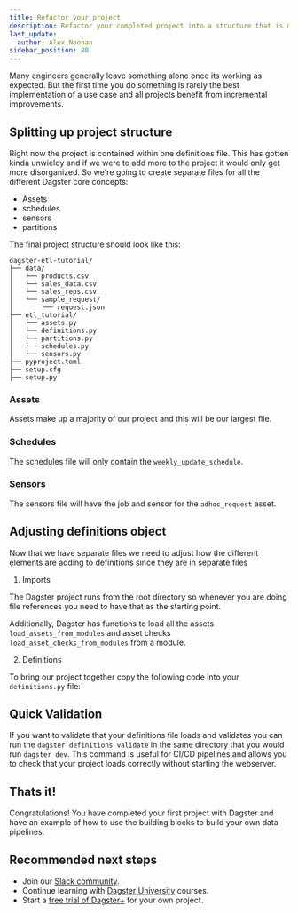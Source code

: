 ```yaml
---
title: Refactor your project
description: Refactor your completed project into a structure that is more organized and scalable. 
last_update:
  author: Alex Noonan
sidebar_position: 80
---
```


Many engineers generally leave something alone once its working as expected. But the first time you do something is rarely the best implementation of a use case and all projects benefit from incremental improvements.

## Splitting up project structure

Right now the project is contained within one definitions file. This has gotten kinda unwieldy and if we were to add more to the project it would only get more disorganized. So we're going to create separate files for all the different Dagster core concepts: 

- Assets
- schedules
- sensors
- partitions

The final project structure should look like this:
```
dagster-etl-tutorial/
├── data/
│   └── products.csv
│   └── sales_data.csv
│   └── sales_reps.csv
│   └── sample_request/
│       └── request.json
├── etl_tutorial/
│   └── assets.py
│   └── definitions.py
│   └── partitions.py
│   └── schedules.py
│   └── sensors.py
├── pyproject.toml
├── setup.cfg
├── setup.py
```

### Assets

Assets make up a majority of our project and this will be our largest file. 

<CodeExample filePath="guides/tutorials/etl_tutorial_completed/etl_tutorial/assets.py" language="python" lineStart="1" lineEnd="292"/>

### Schedules

The schedules file will only contain the `weekly_update_schedule`.

<CodeExample filePath="guides/tutorials/etl_tutorial_completed/etl_tutorial/schedules.py" language="python" lineStart="1" lineEnd="8"/>

### Sensors

The sensors file will have the job and sensor for the `adhoc_request` asset. 

<CodeExample filePath="guides/tutorials/etl_tutorial_completed/etl_tutorial/sensors.py" language="python" lineStart="1" lineEnd="47"/>

## Adjusting definitions object

Now that we have separate files we need to adjust how the different elements are adding to definitions since they are in separate files 

1. Imports

The Dagster project runs from the root directory so whenever you are doing file references you need to have that as the starting point. 

Additionally, Dagster has functions to load all the assets `load_assets_from_modules` and asset checks `load_asset_checks_from_modules` from a module. 

2. Definitions

To bring our project together copy the following code into your `definitions.py` file:

<CodeExample filePath="guides/tutorials/etl_tutorial_completed/etl_tutorial/definitions.py" language="python" lineStart="1" lineEnd="19"/>

## Quick Validation

If you want to validate that your definitions file loads and validates you can run the `dagster definitions validate` in the same directory that you would run `dagster dev`. This command is useful for CI/CD pipelines and allows you to check that your project loads correctly without starting the webserver. 

## Thats it!

Congratulations! You have completed your first project with Dagster and have an example of how to use the building blocks to build your own data pipelines. 

## Recommended next steps

- Join our [Slack community](https://dagster.io/slack).
- Continue learning with [Dagster University](https://courses.dagster.io/) courses.
- Start a [free trial of Dagster+](https://dagster.cloud/signup) for your own project.